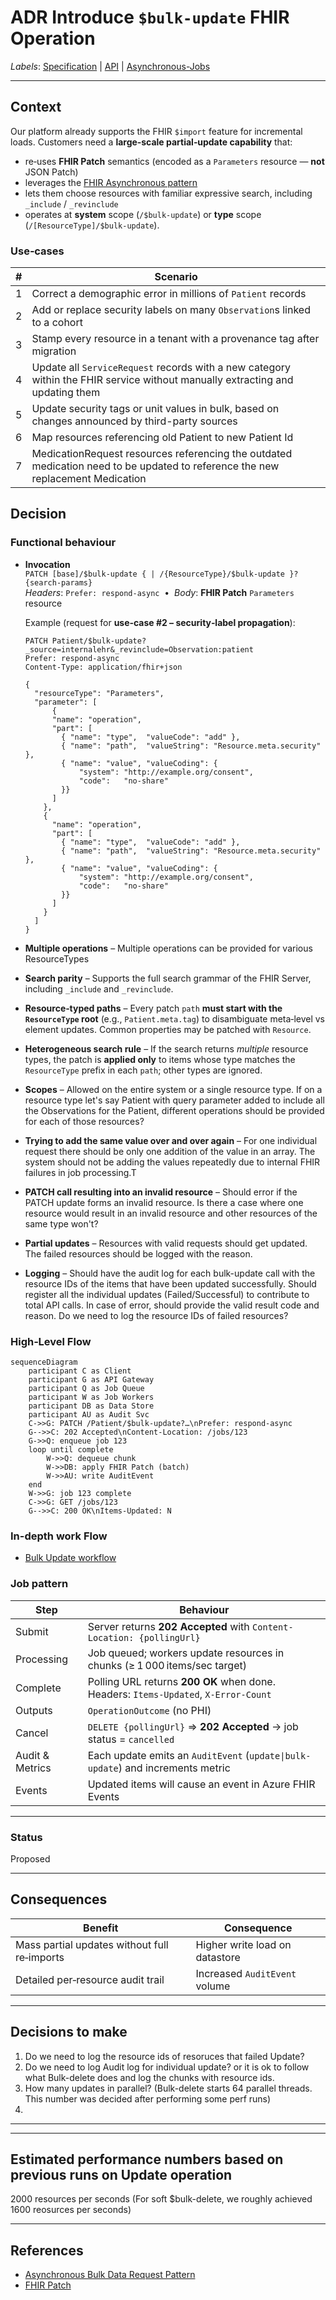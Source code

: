 # ADR Introduce `$bulk-update` FHIR Operation
*Labels*: [Specification](https://github.com/microsoft/fhir-server/labels/Specification) | [API](https://github.com/microsoft/fhir-server/labels/Area-API) | [Asynchronous-Jobs](https://github.com/microsoft/fhir-server/labels/Area-Asynchronous-Jobs)

---

## Context
Our platform already supports the FHIR `$import` feature for incremental loads. Customers need a **large‑scale partial‑update capability** that:

- re‑uses **FHIR Patch** semantics (encoded as a `Parameters` resource — **not** JSON Patch)
- leverages the [FHIR Asynchronous pattern](https://hl7.org/fhir/async.html)
- lets them choose resources with familiar expressive search, including `_include` / `_revinclude`
- operates at **system** scope (`/$bulk-update`) or **type** scope (`/[ResourceType]/$bulk-update`).

### Use‑cases 
| # | Scenario |
|---|----------|
| 1 | Correct a demographic error in millions of `Patient` records |
| 2 | Add or replace security labels on many `Observation`s linked to a cohort |
| 3 | Stamp every resource in a tenant with a provenance tag after migration |
| 4 | Update all `ServiceRequest` records with a new category within the FHIR service without manually extracting and updating them |
| 5 | Update security tags or unit values in bulk, based on changes announced by third-party sources |
| 6 | Map resources referencing old Patient to new Patient Id |
| 7 | MedicationRequest resources referencing the outdated medication need to be updated to reference the new replacement Medication |

## Decision

### Functional behaviour

- **Invocation**  
  `PATCH [base]/$bulk-update { | /{ResourceType}/$bulk-update }?{search-params}`  
  *Headers*: `Prefer: respond-async` &nbsp;•&nbsp; *Body*: **FHIR Patch** `Parameters` resource  

  Example (request for **use‑case #2 – security‑label propagation**):

  ```http
  PATCH Patient/$bulk-update?_source=internalehr&_revinclude=Observation:patient
  Prefer: respond-async
  Content-Type: application/fhir+json

  {
    "resourceType": "Parameters",
    "parameter": [
        {
        "name": "operation",
        "part": [
          { "name": "type",  "valueCode": "add" },
          { "name": "path",  "valueString": "Resource.meta.security" },
          { "name": "value", "valueCoding": {
              "system": "http://example.org/consent",
              "code":   "no-share"
          }}
        ]
      },
      {
        "name": "operation",
        "part": [
          { "name": "type",  "valueCode": "add" },
          { "name": "path",  "valueString": "Resource.meta.security" },
          { "name": "value", "valueCoding": {
              "system": "http://example.org/consent",
              "code":   "no-share"
          }}
        ]
      }
    ]
  }
  ```

- **Multiple operations** – Multiple operations can be provided for various ResourceTypes
- **Search parity** – Supports the full search grammar of the FHIR Server, including `_include` and `_revinclude`.
- **Resource‑typed paths** – Every patch `path` **must start with the `ResourceType` root** (e.g., `Patient.meta.tag`) to disambiguate meta‑level vs element updates. Common properties may be patched with `Resource`.
- **Heterogeneous search rule** – If the search returns *multiple* resource types, the patch is **applied only** to items whose type matches the `ResourceType` prefix in each `path`; other types are ignored.
- **Scopes** – Allowed on the entire system or a single resource type. If on a resource type let's say Patient with query parameter added to include all the Observations for the Patient, different operations should be provided for each of those resources?
- **Trying to add the same value over and over again** – For one individual request there should be only one addition of the value in an array. The system should not be adding the values repeatedly due to internal FHIR failures in job processing.T
- **PATCH call resulting into an invalid resource** – Should error if the PATCH update forms an invalid resource. Is there a case where one resource would result in an invalid resource and other resources of the same type won't?
- **Partial updates** – Resources with valid requests should get updated. The failed resources should be logged with the reason.
- **Logging** – Should have the audit log for each bulk-update call with the resource IDs of the items that have been updated successfully. Should register all the individual updates (Failed/Successful) to contribute to total API calls. In case of error, should provide the valid result code and reason. Do we need to log the resource IDs of failed resources?

###  High‑Level Flow

```mermaid
sequenceDiagram
    participant C as Client
    participant G as API Gateway
    participant Q as Job Queue
    participant W as Job Workers
    participant DB as Data Store
    participant AU as Audit Svc
    C->>G: PATCH /Patient/$bulk-update?…\nPrefer: respond-async
    G-->>C: 202 Accepted\nContent-Location: /jobs/123
    G->>Q: enqueue job 123
    loop until complete
        W->>Q: dequeue chunk
        W->>DB: apply FHIR Patch (batch)
        W->>AU: write AuditEvent
    end
    W->>G: job 123 complete
    C->>G: GET /jobs/123
    G-->>C: 200 OK\nItems-Updated: N
```
###  In-depth work Flow
* [Bulk Update workflow](https://github.com/microsoft/fhir-server/blob/main/docs/flow%20diagrams/bulk-update.md)

### Job pattern

| Step | Behaviour |
|------|-----------|
| Submit | Server returns **202 Accepted** with `Content-Location: {pollingUrl}` |
| Processing | Job queued; workers update resources in chunks (≥ 1 000 items/sec target) |
| Complete | Polling URL returns **200 OK** when done. Headers: `Items-Updated`, `X-Error-Count` |
| Outputs | `OperationOutcome` (no PHI) |
| Cancel | `DELETE {pollingUrl}` ⇒ **202 Accepted** → job status = `cancelled` |
| Audit & Metrics | Each update emits an `AuditEvent` (`update\|bulk-update`) and increments metric |
| Events | Updated items will cause an event in Azure FHIR Events |

---

### Status
Proposed

---

## Consequences

| Benefit | Consequence |
|---------|-------------|
| Mass partial updates without full re‑imports | Higher write load on datastore |
| Detailed per‑resource audit trail | Increased `AuditEvent` volume |

---
## Decisions to make 
1. Do we need to log the resource ids of resoruces that failed Update?
2. Do we need to log Audit log for individual update? or it is ok to follow what Bulk-delete does and log the chunks with resource ids.
3. How many updates in parallel? (Bulk-delete starts 64 parallel threads. This number was decided after performing some perf runs)
4. 

---


---
## Estimated performance numbers based on previous runs on Update operation
2000 resources per seconds (For soft $bulk-delete, we roughly achieved 1600 reosurces per seconds)

---
## References
* [Asynchronous Bulk Data Request Pattern](https://hl7.org/fhir/async.html)  
* [FHIR Patch](https://hl7.org/fhir/fhirpatch.html)  

